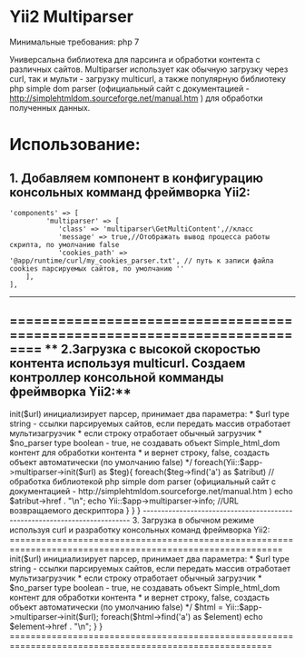 Yii2 Multiparser
================
Минимальные требования: php 7

Универсальна библиотека для парсинга и обработки контента с различных сайтов. Multiparser использует как  обычную загрузку через curl, так и мульти - загрузку multicurl, а также популярную библиотеку php simple dom parser  (официальный сайт с документацией -  http://simplehtmldom.sourceforge.net/manual.htm ) для обработки полученных данных.

Использование:
==============
**1. Добавляем компонент в конфигурацию консольных комманд фреймворка Yii2:**
-------------------------------------------------------------------------
    'components' => [
             'multiparser' => [
                'class' => 'multiparser\GetMultiContent',//класс
                'message' => true,//Отображать вывод процесса работы скрипта, по умолчанию false
                'cookies_path' => '@app/runtime/curl/my_cookies_parser.txt', // путь к записи файла cookies парсируемых сайтов, по умолчанию ''
        ],
    ],
--------------------------------------------------------------------------
==========================================================================
**
2.Загрузка с высокой скоростью контента используя multicurl. Создаем контроллер консольной комманды фреймворка Yii2:**
--------------------------------------------------------------------------
<?php
namespace app\commands;
use Yii;


class ParserController extends \yii\console\Controller{
    
    public function actionIndex(){
        //массив ссылок 
        $url = [
            'http://rozetka.com.ua/prestigio_smartbook_141a03_psb141a03bfw_mb_cis/p12467569/',
            'http://rozetka.com.ua/acer_nx_gfteu_004/p13720121/',
            'http://rozetka.com.ua/lenovo_80r20069ua/p5905617/',
            'http://rozetka.com.ua/acer_nx_gceeu_098/p13716558/'
        ]; 
        /**
         *  GetMultiContent->init($url) инициализирует парсер, принимает два параметра:
         *  $url type string - ссылки парсируемых сайтов, если передать массив отработает мультизагрузчик
         *  если строку отработает обычный загрузчик
         *  $no_parser type boolean - true, не создавать объект Simple_html_dom контент для обработки контента
         *  и вернет строку, false, создасть объект автоматически (по умолчанию false)
         */
        foreach(Yii::$app->multiparser->init($url) as $teg){
            
            foreach($teg->find('a') as $atribut) //обработка библиотекой php simple dom parser        (официальный сайт с документацией -  http://simplehtmldom.sourceforge.net/manual.htm )
                echo $atribut->href . "\n";
                echo Yii::$app->multiparser->info; //URL возвращаемого дескриптора
        }
    }
}
--------------------------------------------------------------------------

3. Загрузка в обычном режиме используя curl и разработку консольных команд фреймворка Yii2: 

==========================================================================================================
<?php
namespace app\commands;
use Yii;

class ParserController extends \yii\console\Controller{
    
    public function actionIndex(){

        $url = 'http://rozetka.com.ua/prestigio_smartbook_141a03_psb141a03bfw_mb_cis/p12467569/';  
        /**
         *  GetMultiContent->init($url) инициализирует парсер, принимает два параметра:
         *  $url type string - ссылки парсируемых сайтов, если передать массив отработает мультизагрузчик
         *  если строку отработает обычный загрузчик
         *  $no_parser type boolean - true, не создавать объект Simple_html_dom контент для обработки контента
         *  и вернет строку, false, создасть объект автоматически (по умолчанию false)
         */
        $html = Yii::$app->multiparser->init($url);

            foreach($html->find('a') as $element) 
                echo $element->href . "\n";
    }
}
========================================================================================================
